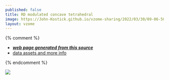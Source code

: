```yaml
---
published: false
title: RD modulated concave tetrahedral
image: https://John-Kostick.github.io/vzome-sharing/2022/03/30/09-06-50-RD-modulated-concave-tetrahedral/RD-modulated-concave-tetrahedral.png
layout: vzome
---
```


{% comment %}
 - [***web page generated from this source***][post]
 - [data assets and more info][github]

[post]: <https://John-Kostick.github.io/vzome-sharing/2022/03/30/RD-modulated-concave-tetrahedral-09-06-50.html>
[github]: <https://github.com/John-Kostick/vzome-sharing/tree/main/2022/03/30/09-06-50-RD-modulated-concave-tetrahedral/>
{% endcomment %}

<vzome-viewer style="width: 100%; height: 65vh;"
       src="https://John-Kostick.github.io/vzome-sharing/2022/03/30/09-06-50-RD-modulated-concave-tetrahedral/RD-modulated-concave-tetrahedral.vZome" >
  <img src="https://John-Kostick.github.io/vzome-sharing/2022/03/30/09-06-50-RD-modulated-concave-tetrahedral/RD-modulated-concave-tetrahedral.png" />
</vzome-viewer>
